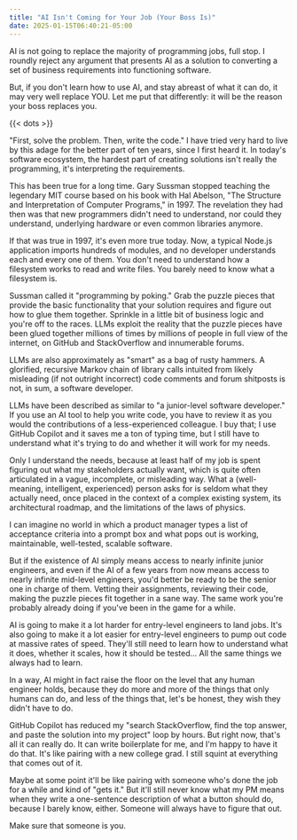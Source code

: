 ```yaml
---
title: "AI Isn't Coming for Your Job (Your Boss Is)"
date: 2025-01-15T06:40:21-05:00
---
```


AI is not going to replace the majority of programming jobs, full stop. I
roundly reject any argument that presents AI as a solution to converting a set
of business requirements into functioning software.

But, if you don't learn how to use AI, and stay abreast of what it can do, it
may very well replace YOU. Let me put that differently: it will be the reason
your boss replaces you.

<!--more-->
{{< dots >}}

"First, solve the problem. Then, write the code." I have tried very hard to live
by this adage for the better part of ten years, since I first heard it. In
today's software ecosystem, the hardest part of creating solutions isn't really
the programming, it's interpreting the requirements.

This has been true for a long time. Gary Sussman stopped teaching the legendary
MIT course based on his book with Hal Abelson, "The Structure and Interpretation
of Computer Programs," in 1997. The revelation they had then was that new
programmers didn't need to understand, nor could they understand, underlying
hardware or even common libraries anymore.

If that was true in 1997, it's even more true today. Now, a typical Node.js
application imports hundreds of modules, and no developer understands each and
every one of them. You don't need to understand how a filesystem works to read
and write files. You barely need to know what a filesystem is.

Sussman called it "programming by poking." Grab the puzzle pieces that provide
the basic functionality that your solution requires and figure out how to glue
them together. Sprinkle in a little bit of business logic and you're off to the
races. LLMs exploit the reality that the puzzle pieces have been glued together
millions of times by millions of people in full view of the internet, on GitHub
and StackOverflow and innumerable forums.

LLMs are also approximately as "smart" as a bag of rusty hammers. A glorified,
recursive Markov chain of library calls intuited from likely misleading (if not
outright incorrect) code comments and forum shitposts is not, in sum, a software
developer.

LLMs have been described as similar to "a junior-level software developer." If
you use an AI tool to help you write code, you have to review it as you would
the contributions of a less-experienced colleague. I buy that; I use GitHub
Copilot and it saves me a ton of typing time, but I still have to understand
what it's trying to do and whether it will work for my needs.

Only I understand the needs, because at least half of my job is spent figuring
out what my stakeholders actually want, which is quite often articulated in a
vague, incomplete, or misleading way. What a (well-meaning, intelligent,
experienced) person asks for is seldom what they actually need, once placed in
the context of a complex existing system, its architectural roadmap, and the
limitations of the laws of physics.

I can imagine no world in which a product manager types a list of acceptance
criteria into a prompt box and what pops out is working, maintainable,
well-tested, scalable software.

But if the existence of AI simply means access to nearly infinite junior
engineers, and even if the AI of a few years from now means access to nearly
infinite mid-level engineers, you'd better be ready to be the senior one in
charge of them. Vetting their assignments, reviewing their code, making the
puzzle pieces fit together in a sane way. The same work you're probably already
doing if you've been in the game for a while.

AI is going to make it a lot harder for entry-level engineers to land jobs. It's
also going to make it a lot easier for entry-level engineers to pump out code at
massive rates of speed. They'll still need to learn how to understand what it
does, whether it scales, how it should be tested... All the same things we
always had to learn.

In a way, AI might in fact raise the floor on the level that any human engineer
holds, because they do more and more of the things that only humans can do, and
less of the things that, let's be honest, they wish they didn't have to do.

GitHub Copilot has reduced my "search StackOverflow, find the top answer, and
paste the solution into my project" loop by hours. But right now, that's all it
can really do. It can write boilerplate for me, and I'm happy to have it do
that. It's like pairing with a new college grad. I still squint at everything
that comes out of it.

Maybe at some point it'll be like pairing with someone who's done the job for a
while and kind of "gets it." But it'll still never know what my PM means when
they write a one-sentence description of what a button should do, because I
barely know, either. Someone will always have to figure that out.

Make sure that someone is you.
